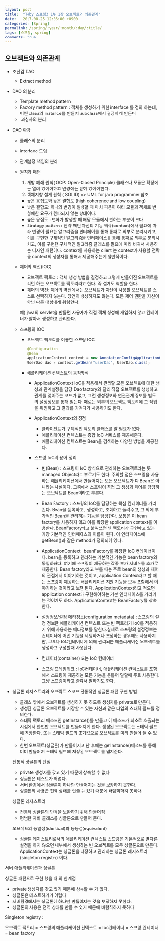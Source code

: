 ```yaml
---
layout: post
title:  "Toby 스프링3 1부 1장 오브젝트와 의존관계"
date:   2017-08-25 12:36:00 +0900
categories: [Spring]
permalink: /spring/:year/:month/:day/:title/
tags: [스프링, spring]
comments: true
---
```


## 오브젝트와 의존관계
  - 초난감 DAO
    - Extract method
  - DAO 의 분리
    - Template method pattern
    - Factory method pattern :
        객체를 생성하기 위한 interface 를 정의 하는데, 어떤 class의 instance를 만들지 subclass에서 결정하게 만든다
    -  과심사의 분리

  - DAO 확장
      - 클래스의 분리
      - interface 도입
      - 관계설정 책임의 분리
      - 원칙과 패턴
        1. 개방 폐쇄 원칙( OCP: Open-Closed Principle)
        클래스나 모듈은 확장에는 열려 있어야하고 변경에는 닫혀 있어야한다.
        2. 객체지향 설계 원칙 ( SOLID)
        => UML for java programmer 참조
        - 높은 응집도와 낮은 결합도 (high coherence and low coupling)
        - 낮은 결합도: 하나의 변경이 발생할 때 마치 파문이 여타 모듈과 객체로 변경에한 요구가 전파되지 않는 상태이다.
        - 높은 응집도 : 변화가 발생할 때 해당 모듈에서 변하는 부분이 크다
        - Strategy pattern : 전략 패턴 자신의 기능 맥락(context)에서 필요에 따라 변경이 필요한 알고리즘을 인터페이를 통해 통째로 외부로 분리시키고, 이를 구현한 구체적인 알고리즘을 인터페이스를 통해 통째로 외부로 분리시키고, 이를 구현한 구체적인 알고리즘 클래스를 필요에 따라 바꿔서 사용하는 디자인 패턴이다. context를 사용하는 client 는 context가 사용할 전략을 context의 생성자를 통해서 제공해주는게 일반적이다.

    - 제어의 역전(IOC)
      - 오브젝트 팩토리 : 객체 생성 방법을 결정하고 그렇게 만들어진 오브젝트를 리턴 하는 오브젝트를 팩토리라고 한다. 즉 설계도 역할을 한다.
      - 제어의 역전: 제어의 역전에서는 오브젝트가 자신이 사용할 오브젝트를 스스로 선택하지 않는다. 당연히 생성하지도 않는다. 모든 제어 권한을 자신이 아닌 다른 대상에게 위임한다.

      예) java의 servlet을 만들면 사용자가 직접 객체 생성에 개입하지 않고 컨테이너가 알아서 생성하고 관리한다.

    - 스프링의 IOC
      - 오브젝트 팩토리를 이용한 스프링 IOC

        ```java
        @Configuration
        @Bean
        ApplicationContext context = new AnnotationConfigApplicationContext(DaoFactory.class);
        UserDao dao = context.getBean("userDao", UserDao.class);
        ```

      - 애플리케이션 컨텍스트의 동작방식
        - ApplicationContext
           IoC를 적용해서 관리할 모든 오브젝트에 대한 생성과 관계설정을 담당
           Dao factory와 달리 직접 오브젝트를 생성하고 관계를 맺어주는 코드가 없고, 그런 생성정보와 연관관계 정보를 별도의 설정정보를 통해 얻는다.
           때로는 외부의 오브젝트 팩토리에 그 작업을 위임하고 그 결과를 가져다가 사용하기도 한다.

        - ApplicationContext의 장점
          - 클라이언트가 구체적인 팩토리 클래스를 알 필요가 없다.
          - 애플리케이션 컨텍스트는 종합 IoC 서비스를 제공해준다.
          - 애플리케이션 컨텍스트는 Bean을 검색하는 다양한 방법을 제공한다.

        - 스프링 IoC의 용어 정리
          - 빈(Bean) : 스프링이 IoC 방식으로 관리하는 오브젝트라는 뜻 managed Object라고 부르기도 한다. 주의할 점은 스프링을 사용하는 애플리케이션에서 만들어지는 모든 오브젝트가 다 Bean은 아니라는 사실이다. 그중에서 스프링이 직접 그 생성과 제어를 담당하는 오브젝트를 Bean이라고 부른다.

          - Bean Factory : 스프링의 IoC를 담당하는 핵심 컨테이너를 가리킨다. Bean을 등록하고 , 생성하고, 조회하고 돌려주고, 그 외에 부가적인 Bean을 관리하는 기능을 담당한다. 보통은 이 bean factory를 사용하지 않고 이를 확장한 application context를 이용한다. BeanFactory라고 붙여쓰면 빈 팩토리가 구현하고 있는 가장 기본적인 인터페이스의 이름이 된다. 이 인터페이스에 getBean()과 같은 method가 정의되어 있다.
          - ApplicationContext : beanFactory를 확장한 IoC 컨테이너이다. bean을 등록하고 관리하는 기본적인 기능은 bean factory와 동일하하다. 여기에 스프링이 제공하는 각종 부가 서비스를 추가로 제공한다. Bean factory라고 부를 때는 주로 bean의 생성과 제어의 관점에서 이야기하는 것이고, application Context라고 할 때는 스프링이 제공하는 애플리케이션 지원 기능을 모두 포함해서 이야기하는 것이라고 보면 된다. ApplicationContext라고 적으면 application context가 구현해야하는 기본 인터페이스를 가리키는 것이기도 하다. ApplicationContext는 BeanFactory를 상속한다.
          - 설정정보/설정 메타정보(configuration metadata) : 스프링의 설정 정보란 애플리케이션 컨텍스트 또는 빈 팩토리가 IoC를 적용하기 위해 사용하는 메타정보를 말한다.실제로 스프링의 설정정보는 컨테이너에 어떤 기능을 세팅하거나 조정하는 경우에도 사용하지만, 그보다 IoC컨테이너에 의해 관리되는 애플리케이션 오브젝트를 생성하고 구성할때 사용된다.
          - 컨테이너(container) 또는 IoC 컨테이너
          - 스프링 프레임워크 : IoC컨테이너, 애플리케이션 컨텍스트를 포함해서 스프링이 제공하는 모든 기능을 통틀어 말할때 주로 사용한다. 그냥 스프링이라고 줄여서 말하기도 한다.

  - 싱글톤 레지스트리와 오브젝트 스코프
      전통적인 싱글톤 패턴 구현 방법
      - 클래스 밖에서 오브젝트를 생성하지 못 하도록 생성자를 private로 만든다.
      - 생성된 싱글톤 오브젝트를 저장할 수 있는 자신과 같은 타입의 스태틱 필드를 정의한다.
      - 스태틱 팩토리 메소드인 getInstance()를 만들고 이 메소드가 최초로 호츨되는 시점에서 한번만 오브젝트를 만들어지게 한다. 생성된 오브젝트는 스태틱 필드에 저장한다. 또는 스태틱 필드의 초기값으로 오브젝트를 미리 만들어 둘 수 있다.
      - 한번 오브젝트(싱글톤)가 만들어지고 난 후에는 getInstance()메소드를 통해 이미 만들어져 스태틱 필드에 저장된 오브젝트를 넘겨준다.

      전통적 싱글톤의 단점
      - private 생성자를 갖고 있기 때문에 상속할 수 없다.
      - 싱글톤은 테스트가 어렵다.
      - 서버 환경에서 싱글톤이 하나만 만들어지는 것을 보장하지 못한다.
      - 싱글톤의 사용은 전역 상태를 만들 수 있기 때문에 바람직하지 못하다.

      싱글톤 레지스트리
      - 전통적 싱글톤의 단점을 보완하기 위해 만들어짐
      - 평범한 자바 클래스를 싱글톤으로 만들어 준다.

      오브젝트의 동일성(identical)과 동등성(equivalent)

      - 싱글톤 레지스트리로서의 애플리케이션 컨텍스트
스프링은 기본적으로 별다른 설정을 하지 않으면 내부에서 생성하는 빈 오브젝트를 모두 싱글톤으로 만든다. ApplicationContext는 싱글톤을 저장하고 관리하는 싱글톤 레지스트리(singleton registry) 이다.

서버 애플리케이션과 싱글톤

싱글톤 패턴으로 구현 했을 때 의 한계점
- private 생성자를 갖고 있기 때문에 상속할 수 가 없다.
- 싱글톤은 테스트하기가 어렵다
- 서버환경에서는 싱글톤이 하나만 만들어지는 것을 보장하지 못한다.
- 싱글톤의 사용은 전역 상태를 만들 수 있기 때문에 바람직하지 못하다

Singleton registry :

오브젝트 팩토리 = 스프링의 애플리케이션 컨텍스트 = Ioc컨테이너 = 스프링 컨테이너 = bean factory
